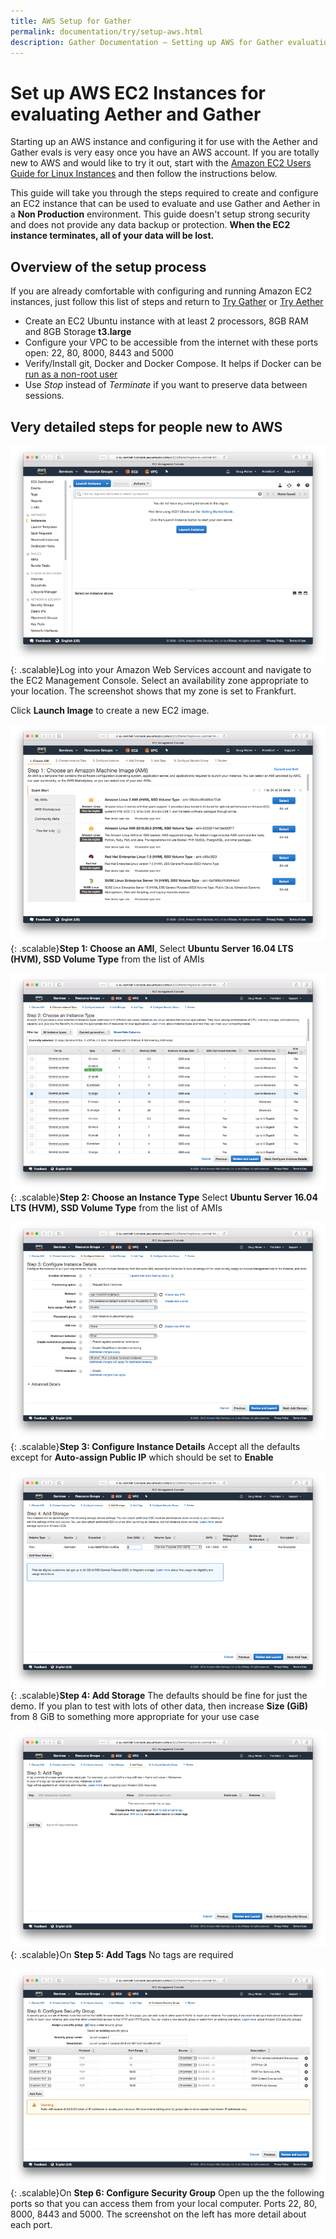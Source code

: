 ```yaml
---
title: AWS Setup for Gather
permalink: documentation/try/setup-aws.html
description: Gather Documentation – Setting up AWS for Gather evaluation
---
```

# Set up AWS EC2 Instances for evaluating Aether and Gather
Starting up an AWS instance and configuring it for use with the Aether and Gather evals is very easy once you have an AWS account.  If you are totally new to AWS and would like to try it out, start with the [Amazon EC2 Users Guide for Linux Instances](https://docs.aws.amazon.com/AWSEC2/latest/UserGuide/concepts.html) and then follow the instructions below.

This guide will take you through the steps required to create and configure an EC2 instance that can be used to evaluate and use Gather and Aether in a **Non Production** environment.  This guide doesn't setup strong security and does not provide any data backup or protection.  **When the EC2 instance terminates, all of your data will be lost.**   

## Overview of the setup process
If you are already comfortable with configuring and running Amazon EC2 instances, just follow this list of steps and return to [Try Gather](/documentation/try/index#quick-test) or [Try Aether](https://aether.ehealthafrica.org/documentation/try/index.html#quick-test)
* Create an EC2 Ubuntu instance with at least 2 processors, 8GB RAM and 8GB Storage **t3.large**
* Configure your VPC to be accessible from the internet with these ports open: 22, 80, 8000, 8443 and 5000
* Verify/Install git, Docker and Docker Compose. It helps if Docker can be [run as a non-root user](https://docs.docker.com/install/linux/linux-postinstall/)
* Use *Stop* instead of *Terminate* if you want to preserve data between sessions.

## Very detailed steps for people new to AWS
![AWS EC2 Launch](/images/aws-ec2-launch.png){: .scalable}Log into your Amazon Web Services account and navigate to the EC2 Management Console.  Select an availability zone appropriate to your location. The screenshot shows that my zone is set to Frankfurt. 

Click **Launch Image** to create a new EC2 image.

![AWS EC2 AMI](/images/aws-ec2-step1.png){: .scalable}**Step 1: Choose an AMI**, Select **Ubuntu Server 16.04 LTS (HVM), SSD Volume Type** from the list of AMIs

![AWS EC2 Instance Type](/images/aws-ec2-step2.png){: .scalable}**Step 2: Choose an Instance Type** Select **Ubuntu Server 16.04 LTS (HVM), SSD Volume Type** from the list of AMIs

![AWS EC2 Instance Details](/images/aws-ec2-step3.png){: .scalable}**Step 3: Configure Instance Details** Accept all the defaults except for **Auto-assign Public IP** which should be set to **Enable**

![AWS EC2 Add Storage](/images/aws-ec2-step4.png){: .scalable}**Step 4: Add Storage** The defaults should be fine for just the demo.  If you plan to test with lots of other data, then increase **Size (GiB)** from 8 GiB to something more appropriate for your use case 

![AWS EC2 Add Tags](/images/aws-ec2-step5.png){: .scalable}On **Step 5: Add Tags** No tags are required

![AWS EC2 Ports](/images/aws-ec2-step6.png){: .scalable}On **Step 6: Configure Security Group** Open up the the following ports so that you can access them from your local computer. Ports 22, 80, 8000, 8443 and 5000.  The screenshot on the left has more detail about each port.







